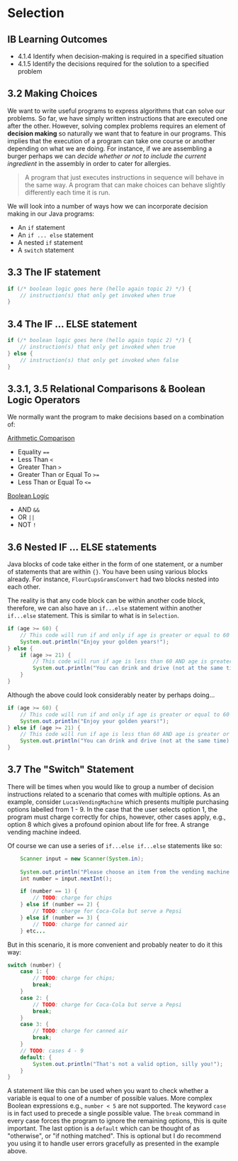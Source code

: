 # Selection

## IB Learning Outcomes

- 4.1.4 Identify when decision-making is required in a specified situation
- 4.1.5 Identify the decisions required for the solution to a specified problem

## 3.2 Making Choices

We want to write useful programs to express algorithms that can solve our problems. So far, we have simply written instructions that are executed one after the other. However, solving complex problems requires an element of **decision making** so naturally we want that to feature in our programs. This implies that the execution of a program can take one course or another depending on what we are doing. For instance, if we are assembling a burger perhaps we can *decide whether or not to include the current ingredient* in the assembly in order to cater for allergies. 

> A program that just executes instructions in sequence will behave in the same way. A program that can make choices can behave slightly differently each time it is run. 

We will look into a number of ways how we can incorporate decision making in our Java programs:

- An `if` statement
- An `if ... else` statement
- A nested `if` statement
- A `switch` statement  

## 3.3 The IF statement

```java
if (/* boolean logic goes here (hello again topic 2) */) {
    // instruction(s) that only get invoked when true
}
```

## 3.4 The IF ... ELSE statement

```java
if (/* boolean logic goes here (hello again topic 2) */) {
    // instruction(s) that only get invoked when true
} else {
    // instruction(s) that only get invoked when false
}
```

## 3.3.1, 3.5 Relational Comparisons & Boolean Logic Operators

We normally want the program to make decisions based on a combination of:

<ins>Arithmetic Comparison</ins>

- Equality `==`
- Less Than `<`
- Greater Than `>`
- Greater Than or Equal To `>=`
- Less Than or Equal To `<=`

<ins>Boolean Logic</ins>

- AND `&&`
- OR `||`
- NOT `!`

## 3.6 Nested IF ... ELSE statements

Java blocks of code take either in the form of one statement, or a number of statements that are within `{}`. You have been using various blocks already. For instance, `FlourCupsGramsConvert` had two blocks nested into each other.

The reality is that any code block can be within another code block, therefore, we can also have an `if...else` statement within another `if...else` statement. This is similar to what is in `Selection`.

```java
if (age >= 60) {
    // This code will run if and only if age is greater or equal to 60
    System.out.println("Enjoy your golden years!");
} else {
    if (age >= 21) {
        // This code will run if age is less than 60 AND age is greater or equal to 21
        System.out.println("You can drink and drive (not at the same time)!");
    }
}
```

Although the above could look considerably neater by perhaps doing...

```java
if (age >= 60) {
    // This code will run if and only if age is greater or equal to 60
    System.out.println("Enjoy your golden years!");
} else if (age >= 21) {
    // This code will run if age is less than 60 AND age is greater or equal to 21
    System.out.println("You can drink and drive (not at the same time)!");
}
```

## 3.7 The "Switch" Statement

There will be times when you would like to group a number of decision instructions related to a scenario that comes with multiple options. As an example, consider `LucasVendingMachine` which presents multiple purchasing options labelled from 1 - 9. In the case that the user selects option 1, the program must charge correctly for chips, however, other cases apply, e.g., option 8 which gives a profound opinion about life for free. A strange vending machine indeed. 

Of course we can use a series of `if...else if...else` statements like so:

```java
    Scanner input = new Scanner(System.in);
    
    System.out.println("Please choose an item from the vending machine.");
    int number = input.nextInt();

    if (number == 1) {
        // TODO: charge for chips
    } else if (number == 2) {
        // TODO: charge for Coca-Cola but serve a Pepsi
    } else if (number == 3) {
        // TODO: charge for canned air
    } etc...
```

But in this scenario, it is more convenient and probably neater to do it this way:

```java
switch (number) {
    case 1: {
        // TODO: charge for chips;
        break;
    }
    case 2: {
        // TODO: charge for Coca-Cola but serve a Pepsi
        break;
    }
    case 3: {
        // TODO: charge for canned air
        break;
    }
    // TODO: cases 4 - 9
    default: {
        System.out.println("That's not a valid option, silly you!");
    }
}
```

A statement like this can be used when you want to check whether a variable is equal to one of a number of possible values. More complex Boolean expressions e.g., `number < 5` are not supported. The keyword `case` is in fact used to precede a single possible value. The `break` command in every case forces the program to ignore the remaining options, this is quite important. The last option is a `default` which can be thought of as "otherwise", or "if nothing matched". This is optional but I do recommend you using it to handle user errors gracefully as presented in the example above. 

